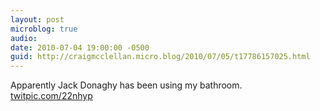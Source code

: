 ```yaml
---
layout: post
microblog: true
audio: 
date: 2010-07-04 19:00:00 -0500
guid: http://craigmcclellan.micro.blog/2010/07/05/t17786157025.html
---
```

Apparently Jack Donaghy has been using my bathroom.  [twitpic.com/22nhyp](http://twitpic.com/22nhyp)
